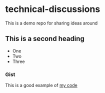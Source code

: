 # technical-discussions
This is a demo repo for sharing ideas around

## This is a second heading

* One
* Two
* Three

### Gist

This is a good example of [my code](https://gist.github.com/YingLe0614/26a358298bb540717dd81e720e1ce8dd)
